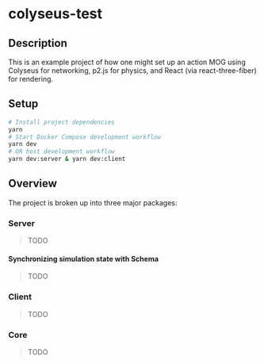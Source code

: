 # colyseus-test

## Description

This is an example project of how one might set up an action MOG using Colyseus for networking, p2.js for physics, and React (via react-three-fiber) for rendering.

## Setup

```sh
# Install project dependencies
yarn
# Start Docker Compose development workflow
yarn dev
# OR host development workflow
yarn dev:server & yarn dev:client
```

## Overview

The project is broken up into three major packages:

### Server

> TODO

#### Synchronizing simulation state with Schema

> TODO

### Client

> TODO

### Core

> TODO
